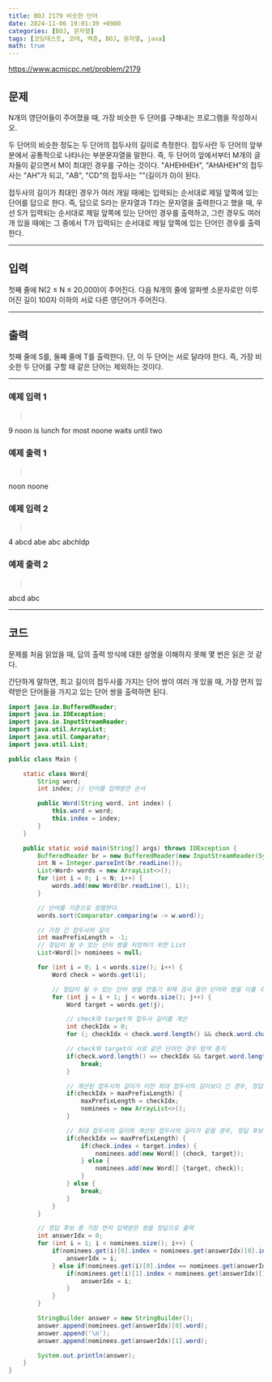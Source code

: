 ```yaml
---
title: BOJ 2179 비슷한 단어
date: 2024-11-06 19:01:39 +0900
categories: [BOJ, 문자열]
tags: [코딩테스트, 코테, 백준, BOJ, 문자열, java]
math: true
---
```


<https://www.acmicpc.net/problem/2179>

## 문제
N개의 영단어들이 주어졌을 때, 가장 비슷한 두 단어를 구해내는 프로그램을 작성하시오.

두 단어의 비슷한 정도는 두 단어의 접두사의 길이로 측정한다. 접두사란 두 단어의 앞부분에서 공통적으로 나타나는 부분문자열을 말한다. 즉, 두 단어의 앞에서부터 M개의 글자들이 같으면서 M이 최대인 경우를 구하는 것이다. "AHEHHEH", "AHAHEH"의 접두사는 "AH"가 되고, "AB", "CD"의 접두사는 ""(길이가 0)이 된다.

접두사의 길이가 최대인 경우가 여러 개일 때에는 입력되는 순서대로 제일 앞쪽에 있는 단어를 답으로 한다. 즉, 답으로 S라는 문자열과 T라는 문자열을 출력한다고 했을 때, 우선 S가 입력되는 순서대로 제일 앞쪽에 있는 단어인 경우를 출력하고, 그런 경우도 여러 개 있을 때에는 그 중에서 T가 입력되는 순서대로 제일 앞쪽에 있는 단어인 경우를 출력한다.

---
## 입력
첫째 줄에 N(2 ≤ N ≤ 20,000)이 주어진다. 다음 N개의 줄에 알파벳 소문자로만 이루어진 길이 100자 이하의 서로 다른 영단어가 주어진다.

---
## 출력
첫째 줄에 S를, 둘째 줄에 T를 출력한다. 단, 이 두 단어는 서로 달라야 한다. 즉, 가장 비슷한 두 단어를 구할 때 같은 단어는 제외하는 것이다.

---
### 예제 입력 1
> <pre>
9
noon
is
lunch
for
most
noone
waits
until
two
> </pre>

### 예제 출력 1
> <pre>
noon
noone
> </pre>

### 예제 입력 2
> <pre>
4
abcd
abe
abc
abchldp
> </pre>

### 예제 출력 2
> <pre>
abcd
abc
> </pre>

---
## 코드

문제를 처음 읽었을 때, 답의 출력 방식에 대한 설명을 이해하지 못해 몇 번은 읽은 것 같다.

간단하게 말하면, 최고 길이의 접두사를 가지는 단어 쌍이 여러 개 있을 때, 가장 먼저 입력받은 단어들을 가지고 있는 단어 쌍을 출력하면 된다.

```java
import java.io.BufferedReader;
import java.io.IOException;
import java.io.InputStreamReader;
import java.util.ArrayList;
import java.util.Comparator;
import java.util.List;

public class Main {

    static class Word{
        String word;
        int index; // 단어를 입력받은 순서

        public Word(String word, int index) {
            this.word = word;
            this.index = index;
        }
    }

    public static void main(String[] args) throws IOException {
        BufferedReader br = new BufferedReader(new InputStreamReader(System.in));
        int N = Integer.parseInt(br.readLine());
        List<Word> words = new ArrayList<>();
        for (int i = 0; i < N; i++) {
            words.add(new Word(br.readLine(), i));
        }

        // 단어를 기준으로 정렬한다.
        words.sort(Comparator.comparing(w -> w.word));

        // 가장 긴 접두사의 길이
        int maxPrefixLength = -1;
        // 정답이 될 수 있는 단어 쌍을 저장하기 위한 List
        List<Word[]> nominees = null;

        for (int i = 0; i < words.size(); i++) {
            Word check = words.get(i);

            // 정답이 될 수 있는 단어 쌍을 만들기 위해 검사 중인 단어와 쌍을 이룰 수 있는 단어 탐색
            for (int j = i + 1; j < words.size(); j++) {
                Word target = words.get(j);

                // check와 target의 접두사 길이를 계산
                int checkIdx = 0;
                for (; checkIdx < check.word.length() && check.word.charAt(checkIdx) == target.word.charAt(checkIdx); checkIdx++) ;

                // check와 target이 서로 같은 단어인 경우 탐색 중지
                if(check.word.length() == checkIdx && target.word.length() == checkIdx) {
                    break;
                }

                // 계산된 접두사의 길이가 이전 최대 접두사의 길이보다 긴 경우, 정답 후보 쌍 List 초기화
                if(checkIdx > maxPrefixLength) {
                    maxPrefixLength = checkIdx;
                    nominees = new ArrayList<>();
                }

                // 최대 접두사의 길이와 계산된 접두사의 길이가 같을 경우, 정답 후보에 check, target 쌍 추가
                if(checkIdx == maxPrefixLength) {
                    if(check.index < target.index) {
                        nominees.add(new Word[] {check, target});
                    } else {
                        nominees.add(new Word[] {target, check});
                    }
                } else {
                    break;
                }
            }
        }

        // 정답 후보 중 가장 먼저 입력받은 쌍을 정답으로 출력
        int answerIdx = 0;
        for (int i = 1; i < nominees.size(); i++) {
            if(nominees.get(i)[0].index < nominees.get(answerIdx)[0].index) {
                answerIdx = i;
            } else if(nominees.get(i)[0].index == nominees.get(answerIdx)[0].index) {
                if(nominees.get(i)[1].index < nominees.get(answerIdx)[1].index) {
                    answerIdx = i;
                }
            }
        }

        StringBuilder answer = new StringBuilder();
        answer.append(nominees.get(answerIdx)[0].word);
        answer.append('\n');
        answer.append(nominees.get(answerIdx)[1].word);

        System.out.println(answer);
    }
}
```
